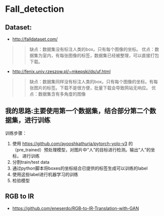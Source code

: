 # Fall_detection
## Dataset:
- http://falldataset.com/
>> 缺点：数据集没有标注人类的box。只有每个图像的坐标。
>> 优点：数据集为室内，有每张图像的标签，数据集已经被整理，可以直接打包下载。
- http://fenix.univ.rzeszow.pl/~mkepski/ds/uf.html
>> 缺点：数据集同样没有标注人类的box。只有每个图像的坐标。有每张图片的标签。下载不是很方便，批量下载会导致网站无响应。
>> 优点：数据集含有多角度的图像
## 我的思路:主要使用第一个数据集，结合部分第二个数据集，进行训练
训练步骤： 
1. 使用 https://github.com/ayooshkathuria/pytorch-yolo-v3 的（pre_trained）预处理模型，对图片中“人”的目标进行检测。输出“人”的坐标，
进行训练
2. 分割train/test data
3. 通过python脚本将boxes的坐标结合已提供的标签生成可以训练的label
4. 使用这些label进行机器学习的训练
5. 检验模型

## RGB to IR
- https://github.com/eneserdo/RGB-to-IR-Translation-with-GAN




